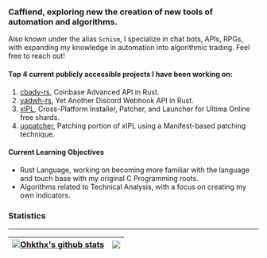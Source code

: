 ### Caffiend, exploring new the creation of new tools of automation and algorithms.

Also known under the alias `Schism`, I specialize in chat bots, APIs, RPGs, with expanding my knowledge in automation into algorithmic trading. Feel free to reach out! 

#### Top 4 current publicly accessible projects I have been working on:
1. [cbadv-rs](https://github.com/Ohkthx/cbadv-rs), Coinbase Advanced API in Rust.
2. [yadwh-rs](https://github.com/Ohkthx/yadwh-rs), Yet Another Discord Webhook API in Rust.
3. [xIPL](https://github.com/Ohkthx/xIPL), Cross-Platform Installer, Patcher, and Launcher for Ultima Online free shards.
4. [uopatcher](https://github.com/Ohkthx/uopatcher), Patching portion of xIPL using a Manifest-based patching technique.

#### Current Learning Objectives

- Rust Language, working on becoming more familiar with the language and touch base with my original C Programming roots.
- Algorithms related to Technical Analysis, with a focus on creating my own indicators.

### Statistics
---

| <a href="https://github.com/anuraghazra/github-readme-stats"><img align="center" src="https://github-readme-stats.vercel.app/api?username=ohkthx&show_icons=true&count_private=true&theme=transparent&hide_border=true" alt="Ohkthx's github stats" /></a> | <a href="https://github.com/anuraghazra/github-readme-stats"><img align="center" src="https://github-readme-stats.vercel.app/api/top-langs/?username=ohkthx&langs_count=8&layout=compact&theme=transparent&hide_border=true" /></a> |
| ------------- | ------------- |
